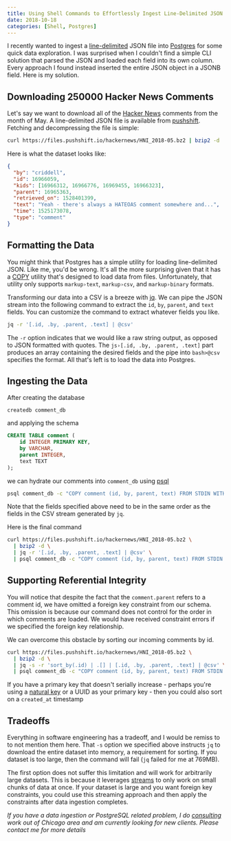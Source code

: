 ```yaml
---
title: Using Shell Commands to Effortlessly Ingest Line-Delimited JSON into PostgreSQL
date: 2018-10-18
categories: [Shell, Postgres]
---
```


I recently wanted to ingest a [line-delimited](https://en.wikipedia.org/wiki/JSON_streaming#Line-delimited_JSON) JSON file into [Postgres](https://www.postgresql.org/) for some quick data exploration. I was surprised when I couldn't find a simple CLI solution that parsed the JSON and loaded each field into its own column. Every approach I found instead inserted the entire JSON object in a JSONB field. Here is my solution.

<!-- more -->

## Downloading 250000 Hacker News Comments

Let's say we want to download all of the [Hacker News](https://news.ycombinator.com/) comments from the month of May. A line-delimited JSON file is available from [pushshift](https://files.pushshift.io/hackernews/HNI_2018-05.bz2). Fetching and decompressing the file is simple:

```bash
curl https://files.pushshift.io/hackernews/HNI_2018-05.bz2 | bzip2 -d
```

Here is what the dataset looks like:

```json
{
  "by": "criddell",
  "id": 16966059,
  "kids": [16966312, 16966776, 16969455, 16966323],
  "parent": 16965363,
  "retrieved_on": 1528401399,
  "text": "Yeah - there's always a HATEOAS comment somewhere and...",
  "time": 1525173078,
  "type": "comment"
}
```

## Formatting the Data

You might think that Postgres has a simple utility for loading line-delimited JSON. Like me, you'd be wrong. It's all the more surprising given that it has a [COPY](https://www.postgresql.org/docs/current/static/sql-copy.html) utility that's designed to load data from files. Unfortunately, that utility only supports `markup›text`, `markup›csv`, and `markup›binary` formats.

Transforming our data into a CSV is a breeze with [jq](https://stedolan.github.io/jq/). We can pipe the JSON stream into the following command to extract the `id`, `by`, `parent`, and `text` fields. You can customize the command to extract whatever fields you like.

```bash
jq -r '[.id, .by, .parent, .text] | @csv'
```

The `-r` option indicates that we would like a raw string output, as opposed to JSON formatted with quotes. The `js›[.id, .by, .parent, .text]` part produces an array containing the desired fields and the pipe into `bash>@csv` specifies the format. All that's left is to load the data into Postgres.

## Ingesting the Data

After creating the database

`createdb comment_db`

and applying the schema

```sql
CREATE TABLE comment (
    id INTEGER PRIMARY KEY,
    by VARCHAR,
    parent INTEGER,
    text TEXT
);
```

we can hydrate our comments into `comment_db` using [psql](https://www.postgresql.org/docs/current/static/app-psql.html)

```bash
psql comment_db -c "COPY comment (id, by, parent, text) FROM STDIN WITH (FORMAT CSV)"
```

Note that the fields specified above need to be in the same order as the fields in the CSV stream generated by `jq`.

Here is the final command

```bash
curl https://files.pushshift.io/hackernews/HNI_2018-05.bz2 \
  | bzip2 -d \
  | jq -r '[.id, .by, .parent, .text] | @csv' \
  | psql comment_db -c "COPY comment (id, by, parent, text) FROM STDIN WITH (FORMAT CSV)"
```

## Supporting Referential Integrity

You will notice that despite the fact that the `comment.parent` refers to a comment id, we have omitted a foreign key constraint from our schema. This omission is because our command does not control for the order in which comments are loaded. We would have received constraint errors if we specified the foreign key relationship.

We can overcome this obstacle by sorting our incoming comments by id.

```bash
curl https://files.pushshift.io/hackernews/HNI_2018-05.bz2 \
  | bzip2 -d \
  | jq -s -r 'sort_by(.id) | .[] | [.id, .by, .parent, .text] | @csv' \
  | psql comment_db -c "COPY comment (id, by, parent, text) FROM STDIN WITH (FORMAT CSV)"
```

If you have a primary key that doesn't serially increase - perhaps you're using a [natural key](https://en.wikipedia.org/wiki/Natural_key) or a UUID as your primary key - then you could also sort on a `created_at` timestamp

## Tradeoffs

Everything in software engineering has a tradeoff, and I would be remiss to to not mention them here. That `-s` option we specified above instructs `jq` to download the entire dataset into memory, a requirement for sorting. If you dataset is too large, then the command will fail (`jq` failed for me at 769MB).

The first option does not suffer this limitation and will work for arbitrarily large datasets. This is because it leverages [streams](<https://en.wikipedia.org/wiki/Stream_(computing)>) to only work on small chunks of data at once. If your dataset is large and you want foreign key constraints, you could use this streaming approach and then apply the constraints after data ingestion completes.

_If you have a data ingestion or PostgreSQL related problem, I do [consulting](/hire-me) work out of Chicago area and am currently looking for new clients. Please contact me for more details_
